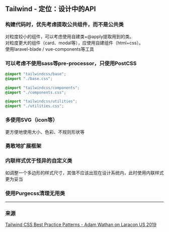 ## Tailwind - 定位：设计中的API

### 构建代码时，优先考虑提取公共组件，而不是公共类

对粒度较小的组件，可以考虑使用自建类+@apply提取用到的类。  
对粒度更大的组件（card、modal等），应使用自建组件（html+css）。  
使用laravel-blade / vue-components等工具
  
### 可以考虑不使用sass等pre-processor，只使用PostCSS

```css
@import "tailwindcss/base";
@import "./base.css";

@import "tailwindcss/components";
@import "./components.css";

@import "tailwindcss/utilities";
@import "./utilities.css";
```

### 多使用SVG（icon等）

更方便地使用大小、色彩、不规则形状等

### 勇敢地扩展框架

### 内联样式优于怪异的自定义类

如调整一个多边形的样式尺寸，其值不应该出现在设计系统内，此时使用内联样式更为妥当

### 使用Purgecss清理无用类

___

### 来源

[Tailwind CSS Best Practice Patterns - Adam Wathan on Laracon US 2019](https://youtu.be/J_7_mnFSLDg?list=PL-yJve--iT5qZzp0VzYaPA7ZohLl6tSdp)
